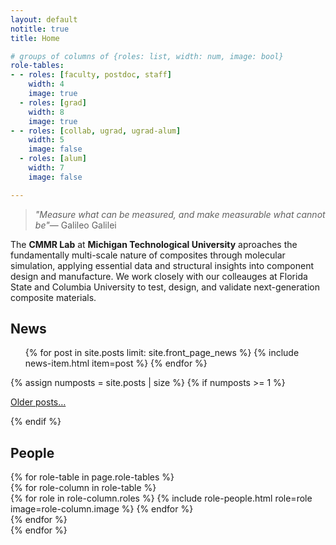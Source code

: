 ```yaml
---
layout: default
notitle: true
title: Home

# groups of columns of {roles: list, width: num, image: bool}
role-tables:
- - roles: [faculty, postdoc, staff]
    width: 4
    image: true
  - roles: [grad]
    width: 8
    image: true
- - roles: [collab, ugrad, ugrad-alum]
    width: 5
    image: false
  - roles: [alum]
    width: 7
    image: false

---
```


<div class="jumbotron">
<blockquote>
<p><em>"Measure what can be measured, and make measurable what cannot be"</em>— Galileo Galilei</p>
</blockquote>
        <p>
        The <b>CMMR Lab</b> at <b>Michigan Technological University</b> aproaches the
        fundamentally multi-scale nature of composites through molecular simulation, 
        applying essential data and structural insights into component design and manufacture.
        We work closely with our colleauges at Florida State and Columbia University to test,
        design, and validate next-generation composite materials.
        </p>
</div>

<section>
    <h2>News</h2>
    <ul class="news list-unstyled">
        {% for post in site.posts limit: site.front_page_news %}
            {% include news-item.html item=post %}
        {% endfor %}
    </ul>
    {% assign numposts = site.posts | size %}
    {% if numposts >= 1 %}
        <p>
            <span class="fa fa-fw fa-history"></span>
            <a href="{{ site.base }}/blog.html">Older posts&hellip;</a>
        </p>
    {% endif %}
</section>

<!-- <section>
    <h2>Research</h2>
    <div class="row">
        {% comment %}
        Sort the projects by date, putting those without dates last
        {% endcomment %}
        {% assign projects_by_date = site.projects | sort: 'last-updated', 'first' %}
        {% assign projects_by_date = projects_by_date | reverse %}
        {% for p in projects_by_date %}
            {% if p.status != "inactive" %}
                {% include project-card.html project=p %}
            {% endif %}
        {% endfor %}
    </div>
</section> -->

<div id="people">
    <h2>People</h2>
    {% for role-table in page.role-tables %}
        <section class="people row justify-content-between">
            {% for role-column in role-table %}
                <div class="col-md-{{ role-column.width }}">
                    {% for role in role-column.roles %}
                        {% include role-people.html role=role image=role-column.image %}
                    {% endfor %}
                </div>
            {% endfor %}
        </section>
    {% endfor %}
</div>
